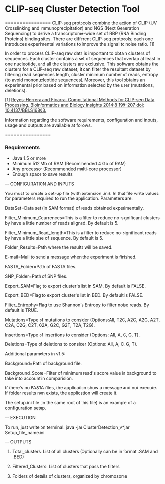 # CLIP-seq Cluster Detection Tool
================
CLIP-seq protocols combine the action of CLIP (UV Crosslinking and Immunoprecipitation) and NGS (Next Generation Sequencing) to derive a transcriptome-wide set of RBP (RNA Binding Proteins) binding sites. There are different CLIP-seq protocols; each one introduces experimental variations to improve the signal to noise ratio. [1]

In order to process CLIP-seq raw data is important to obtain clusters of sequences. Each cluster contains a set of sequences that overlap at least in one nucleotide, and all the clusters are exclusive. This software obtains the clusters for a CLIP-seq raw dataset;  it can filter the resultant dataset by filtering read sequences length, cluster minimum number of reads, entropy (to avoid mononucleotide sequences). Moreover, this tool obtains an experimental prior based on information selected by the user (mutations, deletions).

[1] [Reyes-Herrera and Ficarra. Computational Methods for CLIP-seq Data Processing. Bioinformatics and Biology Insights 2014:8 199–207 doi: 10.4137/BBI.S16803.](http://www.la-press.com/computational-methods-for-clip-seq-data-processing-article-a4405)


Information regarding the software requirements, configuration and inputs, usage and outputs are available at follows.

================

### Requirements

* Java 1.5 or more
* Minimum 512 Mb of RAM (Recommended 4 Gb of RAM)
* Any processor (Recommended multi-core processor)
* Enough space to save results
	

	
--
CONFIGURATION AND INPUTS

You must to create a set-up file (with extension .ini). In that file write values for parameters required to run the application.
Parameters are: 

DataSet=Data set (in SAM format) of reads obtained experimentally.

Filter_Minimum_Ocurrences=This is a filter to reduce no-significant clusters by have a little number of reads aligned. By default is 5.

Filter_Minimum_Read_length=This is a filter to reduce no-significant reads by have a little size of sequence. By default is 5.

Folder_Results=Path where the results will be saved.

E-mail=Mail to send a message when the experiment is finished.

FASTA_Folder=Path of FASTA files.

SNP_Folder=Path of SNP files.

Export_SAM=Flag to export cluster's list in SAM. By default is FALSE.

Export_BED=Flag to export cluster's list in BED. By default is FALSE.

Filter_Entrophy=Flag to use Shannon's Entropy to filter noise reads. By default is TRUE.

Mutations=Type of mutations to consider (Options:All, T2C, A2C, A2G, A2T, C2A, C2G, C2T, G2A, G2C, G2T, T2A, T2G).

Insertions=Type of insertions to consider (Options: All, A, C, G, T).

Deletions=Type of deletions to consider (Options: All, A, C, G, T).


Additional parameters in v1.5:

Background=Path of background file.

Background_Score=Filter of minimum read's score value in background to take into account in comparision.


If there's no FASTA files, the application show a message and not execute.
If folder results non exists, the application will create it.


The setup.ini file (in the same root of this file) is an example of a configuration setup.

--
EXECUTION

To run, just write on terminal:
java -jar ClusterDetection_v*.jar Setup_file_name.ini


--
OUTPUTS

1) Total_clusters: List of all clusters (Optionally can be in format .SAM and .BED)

2) Filtered_Clusters: List of clusters that pass the filters

3) Folders of details of clusters, organized by chromosome
